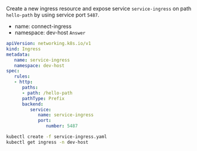 Create a new ingress resource and expose service `service-ingress` on path `hello-path` by using service port `5487`.
- name: connect-ingress
- namespace: dev-host
`Answer`
```yaml
apiVersion: networking.k8s.io/v1
kind: Ingress
metadata:
   name: service-ingress
   namespace: dev-host
spec:
   rules:
   - http:
      paths:
      - path: /hello-path
      pathType: Prefix
      backend:
         service:
            name: service-ingress
            port:
               number: 5487
```

```bash
kubectl create -f service-ingress.yaml
kubectl get ingress -n dev-host
```
